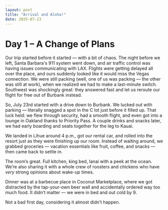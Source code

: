 ```yaml
---
layout: post
title: "Arrival and Aloha!"
date: 2025-07-23
---
```


# Day 1 – A Change of Plans

Our trip started before it started — with a bit of chaos. The night before we left, Santa Barbara's 911 system went down, and air traffic control was having issues communicating with LAX. Flights were getting delayed all over the place, and ours suddenly looked like it would miss the Vegas connection. We were still packing (well, one of us was packing — the other was still at work), when we realized we had to make a last-minute switch. Southwest was shockingly great: they answered fast and let us reroute our flight for free out of Burbank instead.

So, July 23rd started with a drive down to Burbank. We lucked out with parking — literally snagged a spot in the C lot just before it filled up. That luck held: we flew through security, had a smooth flight, and even got into a lounge in Oakland thanks to Priority Pass. A couple drinks and snacks later, we had early boarding and seats together for the leg to Kauai.

We landed in Lihue around 4 p.m., got our rental car, and rolled into the resort just as they were finishing up our room. Instead of waiting around, we grabbed groceries — vacation essentials like fruit, coffee, and snacks — then came back to settle in.

The room’s great. Full kitchen, king bed, lanai with a peek at the ocean. We’re also sharing it with a whole crew of roosters and chickens who have *very* strong opinions about wake-up times.

Dinner was at a barbecue place in Coconut Marketplace, where we got distracted by the tap-your-own beer wall and accidentally ordered way too much food. It didn’t matter — we were in bed and out cold by 9.

Not a bad first day, considering it almost didn’t happen.

